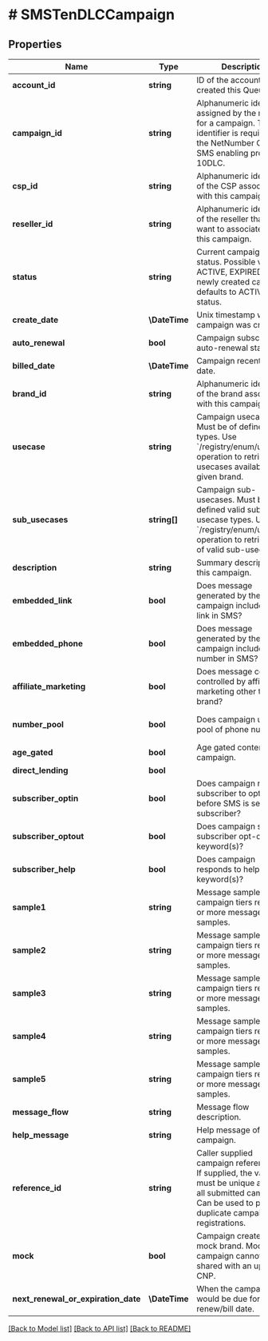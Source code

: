 # # SMSTenDLCCampaign

## Properties

Name | Type | Description | Notes
------------ | ------------- | ------------- | -------------
**account_id** | **string** | ID of the account that created this Queue. | [optional]
**campaign_id** | **string** | Alphanumeric identifier assigned by the registry for a campaign. This identifier is required by the NetNumber OSR SMS enabling process of 10DLC. |
**csp_id** | **string** | Alphanumeric identifier of the CSP associated with this campaign. |
**reseller_id** | **string** | Alphanumeric identifier of the reseller that you want to associate with this campaign. | [optional]
**status** | **string** | Current campaign status. Possible values: ACTIVE, EXPIRED. A newly created campaign defaults to ACTIVE status. | [optional]
**create_date** | **\DateTime** | Unix timestamp when campaign was created. | [optional]
**auto_renewal** | **bool** | Campaign subscription auto-renewal status. | [optional]
**billed_date** | **\DateTime** | Campaign recent billed date. | [optional]
**brand_id** | **string** | Alphanumeric identifier of the brand associated with this campaign. |
**usecase** | **string** | Campaign usecase. Must be of defined valid types. Use &#x60;/registry/enum/usecase&#x60; operation to retrieve usecases available for given brand. |
**sub_usecases** | **string[]** | Campaign sub-usecases. Must be of defined valid sub-usecase types. Use &#x60;/registry/enum/usecase&#x60; operation to retrieve list of valid sub-usecases |
**description** | **string** | Summary description of this campaign. |
**embedded_link** | **bool** | Does message generated by the campaign include URL link in SMS? | [optional] [default to false]
**embedded_phone** | **bool** | Does message generated by the campaign include phone number in SMS? | [optional] [default to false]
**affiliate_marketing** | **bool** | Does message content controlled by affiliate marketing other than the brand? | [optional]
**number_pool** | **bool** | Does campaign utilize pool of phone nubers? | [optional] [default to false]
**age_gated** | **bool** | Age gated content in campaign. | [optional]
**direct_lending** | **bool** |  | [optional]
**subscriber_optin** | **bool** | Does campaign require subscriber to opt-in before SMS is sent to subscriber? | [optional] [default to false]
**subscriber_optout** | **bool** | Does campaign support subscriber opt-out keyword(s)? | [optional] [default to false]
**subscriber_help** | **bool** | Does campaign responds to help keyword(s)? | [optional] [default to false]
**sample1** | **string** | Message sample. Some campaign tiers require 1 or more message samples. | [optional]
**sample2** | **string** | Message sample. Some campaign tiers require 2 or more message samples. | [optional]
**sample3** | **string** | Message sample. Some campaign tiers require 3 or more message samples. | [optional]
**sample4** | **string** | Message sample. Some campaign tiers require 4 or more message samples. | [optional]
**sample5** | **string** | Message sample. Some campaign tiers require 5 or more message samples. | [optional]
**message_flow** | **string** | Message flow description. | [optional]
**help_message** | **string** | Help message of the campaign. | [optional]
**reference_id** | **string** | Caller supplied campaign reference ID. If supplied, the value must be unique across all submitted campaigns. Can be used to prevent duplicate campaign registrations. | [optional]
**mock** | **bool** | Campaign created from mock brand. Mocked campaign cannot be shared with an upstream CNP. |
**next_renewal_or_expiration_date** | **\DateTime** | When the campaign would be due for its next renew/bill date. | [optional]

[[Back to Model list]](../../README.md#models) [[Back to API list]](../../README.md#endpoints) [[Back to README]](../../README.md)
